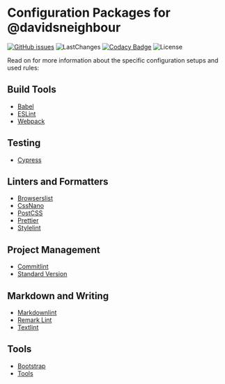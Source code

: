 # Configuration Packages for @davidsneighbour

[![GitHub issues](https://img.shields.io/github/issues-raw/davidsneighbour/configurations?logo=github&style=for-the-badge)](https://github.com/davidsneighbour/configurations/issues) ![LastChanges](https://img.shields.io/github/last-commit/davidsneighbour/configurations?color=%23ff7700&logo=github&style=for-the-badge) [![Codacy Badge](https://img.shields.io/codacy/grade/dc398b66acca45ab8a69fb1baa842af6?logo=codacy&style=for-the-badge)](https://www.codacy.com/gh/davidsneighbour/configurations/dashboard) ![License](https://img.shields.io/github/license/davidsneighbour/configurations?logo=github&style=for-the-badge)

Read on for more information about the specific configuration setups and used rules:

## Build Tools

- [Babel](/docs/babel.md)
- [ESLint](/docs/eslint.md)
- [Webpack](/docs/webpack.md)

## Testing

- [Cypress](/docs/cypress.md)

## Linters and Formatters

- [Browserslist](/docs/browserslist.md)
- [CssNano](/docs/cssnano.md)
- [PostCSS](/docs/postcss.md)
- [Prettier](/docs/prettier.md)
- [Stylelint](/docs/stylelint.md)

## Project Management

- [Commitlint](/docs/commitlint.md)
- [Standard Version](/docs/standard-version.md)

## Markdown and Writing

- [Markdownlint](/docs/markdownlint.md)
- [Remark Lint](/docs/remark-lint.md)
- [Textlint](/docs/textlint.md)

## Tools 

- [Bootstrap](/docs/bootstrap.md)
- [Tools](/docs/tools.md)
